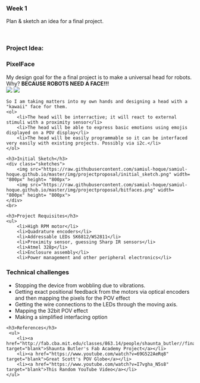 <div class="blog-post">
    <h3>Week 1</h3>
    <p>Plan & sketch an idea for a final project.</p>
    <br>
    <h3>Project Idea:</h3>
    <h3>PixelFace</h3>
    My design goal for the a final project is to make a universal head for robots. Why? <strong> BECAUSE ROBOTS NEED A FACE!!!</strong>
   <div class="roboface">
        <img src="https://raw.githubusercontent.com/samiul-hoque/samiul-hoque.github.io/master/img/projectproposal/roboface.gif" >
         <img src="https://raw.githubusercontent.com/samiul-hoque/samiul-hoque.github.io/master/img/projectproposal/roboface2.jpg" >
    </div>

    So I am taking matters into my own hands and designing a head with a "kawaii" face for them.
    <ol>
        <li>The head will be interractive; it will react to external stimuli with a proximity sensor</li>
        <li>The head will be able to express basic emotions using emojis displayed on a POV display</li>
        <li>The head will be easily programmable so it can be interfaced very easily with existing projects. Possibly via i2c.</li>
    </ol>

    <h3>Initial Sketch</h3>
    <div class="sketches">
        <img src="https://raw.githubusercontent.com/samiul-hoque/samiul-hoque.github.io/master/img/projectproposal/initial_sketch.png" width= "800px" height= "800px">
        <img src="https://raw.githubusercontent.com/samiul-hoque/samiul-hoque.github.io/master/img/projectproposal/bitfaces.png" width= "800px" height= "800px">
    </div>
    <br>

    <h3>Project Requisites</h3>
    <ul>
        <li>High RPM motor</li>
        <li>Quadrature encoders</li>
        <li>Addressable LEDs SK6812/WS2811</li>
        <li>Proximity sensor, guessing Sharp IR sensors</li>
        <li>Atmel 328p</li>
        <li>Enclosure assembly</li>
        <li>Power management and other peripheral electronics</li>

<h3>Technical challenges</h3>
<ul>
    <li>Stopping the device from wobbling due to vibrations.</li>
    <li>Getting exact positional feedback from the motors via optical encoders and then mapping the pixels for the POV effect</li>
    <li>Getting the wire connections to the LEDs through the moving axis.</li>
    <li>Mapping the 32bit POV effect</li>
    <li>Making a simplified interfacing option</li>
</ul>

    <h3>References</h3>
     <ul>
        <li><a href="http://fab.cba.mit.edu/classes/863.14/people/shaunta_butler//finalproject/" target="blank">Shaunta Butler's Fab Academy Project</a></li>
        <li><a href="https://www.youtube.com/watch?v=69G522AeRq8" target="blank">Great Scott's POV Globe</a></li>
        <li><a href="https://www.youtube.com/watch?v=I7vgha_N5s8" target="blank">This Random YouTube Video</a></li>
    </ul>
</div>